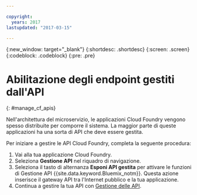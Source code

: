```yaml
---

copyright:
  years: 2017
lastupdated: "2017-03-15"

---
```



{:new_window: target="_blank"}
{:shortdesc: .shortdesc}
{:screen: .screen}
{:codeblock: .codeblock}
{:pre: .pre}

# Abilitazione degli endpoint gestiti dall'API
{: #manage_cf_apis}

Nell'architettura del microservizio, le applicazioni Cloud Foundry vengono spesso distribuite per comporre il sistema. La maggior parte di queste applicazioni ha una sorta di API che deve essere gestita.

Per iniziare a gestire le API Cloud Foundry, completa la seguente procedura:

1. Vai alla tua applicazione Cloud Foundry.
2. Seleziona **Gestione API** nel riquadro di navigazione.
3. Seleziona il tasto di alternanza **Esponi API gestita** per attivare le funzioni di Gestione API {{site.data.keyword.Bluemix_notm}}. Questa azione inserisce il gateway API tra l'Internet pubblico e la tua applicazione.
4. Continua a gestire la tua API con [Gestione delle API](manage_apis.html).

